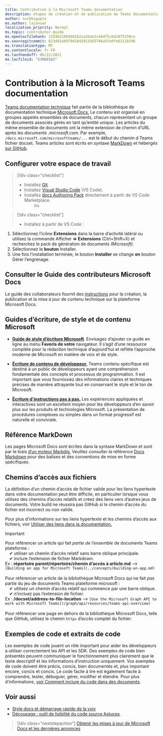 ```yaml
---
title: Contribution à la Microsoft Teams documentation
description: étapes de création et de publication de Teams documentation
author: surbhigupta
ms.author: lajanuar
localization_priority: Normal
ms.topic: contributor-guide
ms.openlocfilehash: 33296219b9d42b2ca26eb3c44df5c6429f5259ce
ms.sourcegitcommit: 623d81eb079d1842813265746a5fe0fe6311b196
ms.translationtype: MT
ms.contentlocale: fr-FR
ms.lasthandoff: 06/22/2021
ms.locfileid: "53069162"
---
```

# <a name="contributing-to-microsoft-teams-documentation"></a>Contribution à la Microsoft Teams documentation

[Teams documentation technique](/microsoftteams/platform/overview) fait partie de la bibliothèque de documentation technique [Microsoft Docs.](https://docs.microsoft.com) Le contenu est organisé en groupes appelés ensembles de documents, chacun représentant un groupe de documents associés gérés en tant qu’entité unique. Les articles du même ensemble de documents ont la même extension de chemin d’URL après les *documents <span></span> .microsoft.com*.  Par exemple, `/docs.microsoft.com/microsoftteams/...` est le début du chemin d Teams fichier docset. Teams articles sont écrits en syntaxe [MarkDown](#markdown-reference) et hébergés [sur GitHub](https://github.com/MicrosoftDocs/msteams-docs/tree/master/msteams-platform).

## <a name="set-up-your-workspace"></a>Configurer votre espace de travail

> [!div class="checklist"]
>
> * Installez [Git](https://git-scm.com/book/en/v2/Getting-Started-Installing-Git).
> * Installez [Visual Studio Code](https://code.visualstudio.com/) (VS Code).
> * Installez [docs Authoring Pack](https://marketplace.visualstudio.com/items?itemName=docsmsft.docs-authoring-pack) directement à partir de VS Code Marketplace.
<br>&emsp;&emsp; ou

> [!div class="checklist"]
>
> * Installez à partir de VS Code :

   1. Sélectionnez l’icône **Extensions** dans la barre d’activité latéral ou utilisez la commande Afficher **=> Extensions** (Ctrl+Shift+X) et recherchez le pack de génération de documents *(Microsoft).*
   1. Sélectionnez le **bouton** Installer.
   1. Une fois l’installation terminée, le bouton **Installer** se change **en** bouton Gérer l’engrenage.

## <a name="review-the-microsoft-docs-contributors-guide"></a>Consulter le Guide des contributeurs Microsoft Docs

Le guide des collaborateurs fournit des [instructions](/contribute) pour la création, la publication et la mise à jour de contenu technique sur la plateforme Microsoft Docs.

## <a name="microsoft-writing-style-and-content-guides"></a>Guides d’écriture, de style et de contenu Microsoft

* **[Guide de style d’écriture Microsoft](/style-guide/welcome)**. Envisagez d’ajouter ce guide en ligne au menu **Favoris de votre** navigateur. Il s’agit d’une ressource complète pour la rédaction technique d’aujourd’hui et reflète l’approche moderne de Microsoft en matière de voix et de style.

* **[Écriture de contenu de développeur.](/style-guide/developer-content/)** Teams contenu spécifique est destiné à un public de développeurs ayant une compréhension fondamentale des concepts et processus de programmation. Il est important que vous fournissiez des informations claires et techniques précises de manière attrayante tout en conservant le style et le ton de Microsoft.

* **[Écriture d’instructions pas à pas.](/style-guide/procedures-instructions/writing-step-by-step-instructions)** Les expériences appliquées et interactives sont un excellent moyen pour les développeurs d’en savoir plus sur les produits et technologies Microsoft. La présentation de procédures complexes ou simples dans un format progressif est naturelle et conviviale.

## <a name="markdown-reference"></a>Référence MarkDown

 Les pages Microsoft Docs sont écrites dans la syntaxe MarkDown et sont par le biais [d’un moteur Markdig.](https://github.com/lunet-io/markdig) Veuillez *consulter la* référence [Docs Markdown](/contribute/markdown-reference) pour des balises et des conventions de mise en forme spécifiques.

## <a name="file-paths"></a>Chemins d’accès aux fichiers

La définition d’un chemin d’accès de fichier valide pour les liens hypertexte dans votre documentation peut être difficile, en particulier lorsque vous utilisez des chemins d’accès relatifs et créez des liens vers d’autres jeux de documents.  Votre build ne réussira pas GitHub si le chemin d’accès du fichier est incorrect ou non valide.

Pour plus d’informations sur les liens hypertexte et les chemins d’accès aux fichiers, voir [Utiliser des liens dans la documentation.](/contribute/how-to-write-links)

>[!IMPORTANT]
> Pour référencer un article qui fait *partie de l’ensemble* de documents Teams plateforme :<br>
> &emsp;&#x2714; utiliser un chemin d’accès relatif sans barre oblique principale.<br>
> &emsp;&#x2714; inclure l’extension de fichier Markdown.<br>
>Ex :  **répertoire parent/répertoire/chemin d’accès à article.md** —> `[Building an app for Microsoft Teams](../concepts/building-an-app.md)` <br><br>
> Pour référencer un article de la bibliothèque Microsoft Docs qui ne fait *pas* partie du jeu de documents Teams plateforme microsoft :<br>
> &emsp;&#x2714; utilisez un chemin d’accès relatif qui commence par une barre oblique.<br>
> &emsp;&#x2714; n’incluez pas l’extension de fichier. <br> Ex :  **/docset/address-to-file-location** —> `[Use the Microsoft Graph API to work with Microsoft Teams](/graph/api/resources/teams-api-overview)`<br><br>
> Pour référencer une page en dehors de la bibliothèque Microsoft Docs, telle que GitHub, utilisez le chemin `https` d’accès complet du fichier.<br>

## <a name="code-samples-and-snippets"></a>Exemples de code et extraits de code

Les exemples de code jouent un rôle important pour aider les développeurs à utiliser correctement les API et les SDK. Des exemples de code bien présentés peuvent communiquer le fonctionnement plus clairement que le texte descriptif et les informations d’instruction uniquement. Vos exemples de code doivent être précis, concis, bien documentés et, plus important encore, concis et concis. Le code facile à lire est également facile à comprendre, tester, déboguer, gérer, modifier et étendre. Pour plus d’informations, [voir Comment inclure du code dans des documents](/contribute/code-in-docs).

## <a name="see-also"></a>Voir aussi

* [Style docs et démarrage rapide de la voix](/contribute/style-quick-start)
* [Découpage : outil de lisibilité du code source Astuces](/archive/msdn-magazine/2014/october/cutting-edge-source-code-readability-tips).

> [!div class="nextstepaction"]
> [Obtenir les mises à jour de Microsoft Docs et les dernières annonces](/teamblog)
